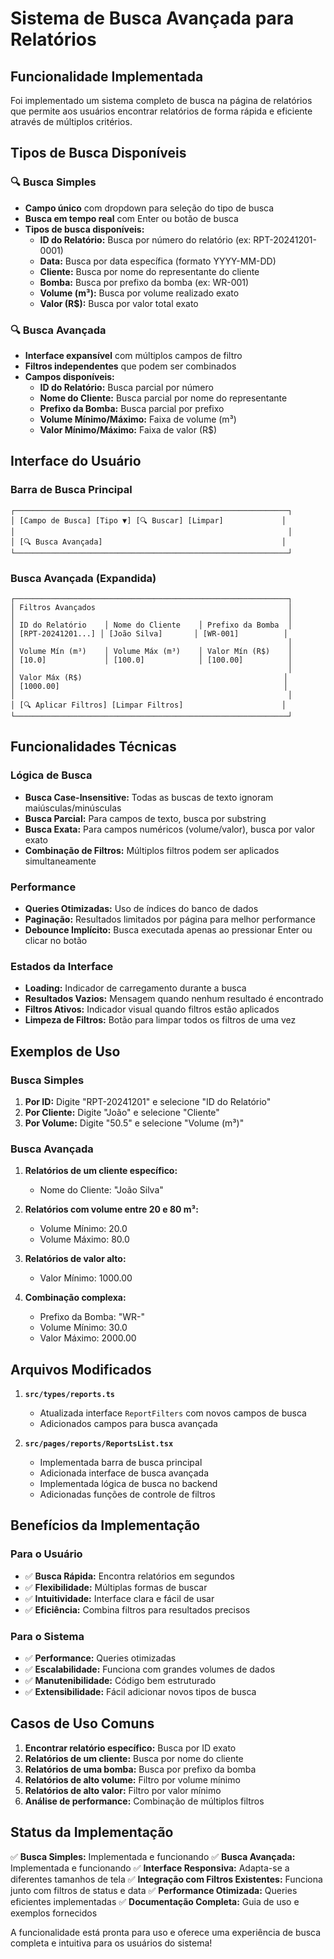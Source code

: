 # Sistema de Busca Avançada para Relatórios

## Funcionalidade Implementada

Foi implementado um sistema completo de busca na página de relatórios que permite aos usuários encontrar relatórios de forma rápida e eficiente através de múltiplos critérios.

## Tipos de Busca Disponíveis

### 🔍 **Busca Simples**
- **Campo único** com dropdown para seleção do tipo de busca
- **Busca em tempo real** com Enter ou botão de busca
- **Tipos de busca disponíveis:**
  - **ID do Relatório:** Busca por número do relatório (ex: RPT-20241201-0001)
  - **Data:** Busca por data específica (formato YYYY-MM-DD)
  - **Cliente:** Busca por nome do representante do cliente
  - **Bomba:** Busca por prefixo da bomba (ex: WR-001)
  - **Volume (m³):** Busca por volume realizado exato
  - **Valor (R$):** Busca por valor total exato

### 🔍 **Busca Avançada**
- **Interface expansível** com múltiplos campos de filtro
- **Filtros independentes** que podem ser combinados
- **Campos disponíveis:**
  - **ID do Relatório:** Busca parcial por número
  - **Nome do Cliente:** Busca parcial por nome do representante
  - **Prefixo da Bomba:** Busca parcial por prefixo
  - **Volume Mínimo/Máximo:** Faixa de volume (m³)
  - **Valor Mínimo/Máximo:** Faixa de valor (R$)

## Interface do Usuário

### **Barra de Busca Principal**
```
┌─────────────────────────────────────────────────────────────┐
│ [Campo de Busca] [Tipo ▼] [🔍 Buscar] [Limpar]             │
│                                                             │
│ [🔍 Busca Avançada]                                        │
└─────────────────────────────────────────────────────────────┘
```

### **Busca Avançada (Expandida)**
```
┌─────────────────────────────────────────────────────────────┐
│ Filtros Avançados                                           │
│                                                             │
│ ID do Relatório    │ Nome do Cliente    │ Prefixo da Bomba  │
│ [RPT-20241201...] │ [João Silva]       │ [WR-001]          │
│                                                             │
│ Volume Mín (m³)    │ Volume Máx (m³)    │ Valor Mín (R$)    │
│ [10.0]             │ [100.0]            │ [100.00]          │
│                                                             │
│ Valor Máx (R$)                                             │
│ [1000.00]                                                  │
│                                                             │
│ [🔍 Aplicar Filtros] [Limpar Filtros]                      │
└─────────────────────────────────────────────────────────────┘
```

## Funcionalidades Técnicas

### **Lógica de Busca**
- **Busca Case-Insensitive:** Todas as buscas de texto ignoram maiúsculas/minúsculas
- **Busca Parcial:** Para campos de texto, busca por substring
- **Busca Exata:** Para campos numéricos (volume/valor), busca por valor exato
- **Combinação de Filtros:** Múltiplos filtros podem ser aplicados simultaneamente

### **Performance**
- **Queries Otimizadas:** Uso de índices do banco de dados
- **Paginação:** Resultados limitados por página para melhor performance
- **Debounce Implícito:** Busca executada apenas ao pressionar Enter ou clicar no botão

### **Estados da Interface**
- **Loading:** Indicador de carregamento durante a busca
- **Resultados Vazios:** Mensagem quando nenhum resultado é encontrado
- **Filtros Ativos:** Indicador visual quando filtros estão aplicados
- **Limpeza de Filtros:** Botão para limpar todos os filtros de uma vez

## Exemplos de Uso

### **Busca Simples**
1. **Por ID:** Digite "RPT-20241201" e selecione "ID do Relatório"
2. **Por Cliente:** Digite "João" e selecione "Cliente"
3. **Por Volume:** Digite "50.5" e selecione "Volume (m³)"

### **Busca Avançada**
1. **Relatórios de um cliente específico:**
   - Nome do Cliente: "João Silva"
   
2. **Relatórios com volume entre 20 e 80 m³:**
   - Volume Mínimo: 20.0
   - Volume Máximo: 80.0
   
3. **Relatórios de valor alto:**
   - Valor Mínimo: 1000.00

4. **Combinação complexa:**
   - Prefixo da Bomba: "WR-"
   - Volume Mínimo: 30.0
   - Valor Máximo: 2000.00

## Arquivos Modificados

1. **`src/types/reports.ts`**
   - Atualizada interface `ReportFilters` com novos campos de busca
   - Adicionados campos para busca avançada

2. **`src/pages/reports/ReportsList.tsx`**
   - Implementada barra de busca principal
   - Adicionada interface de busca avançada
   - Implementada lógica de busca no backend
   - Adicionadas funções de controle de filtros

## Benefícios da Implementação

### **Para o Usuário**
- ✅ **Busca Rápida:** Encontra relatórios em segundos
- ✅ **Flexibilidade:** Múltiplas formas de buscar
- ✅ **Intuitividade:** Interface clara e fácil de usar
- ✅ **Eficiência:** Combina filtros para resultados precisos

### **Para o Sistema**
- ✅ **Performance:** Queries otimizadas
- ✅ **Escalabilidade:** Funciona com grandes volumes de dados
- ✅ **Manutenibilidade:** Código bem estruturado
- ✅ **Extensibilidade:** Fácil adicionar novos tipos de busca

## Casos de Uso Comuns

1. **Encontrar relatório específico:** Busca por ID exato
2. **Relatórios de um cliente:** Busca por nome do cliente
3. **Relatórios de uma bomba:** Busca por prefixo da bomba
4. **Relatórios de alto volume:** Filtro por volume mínimo
5. **Relatórios de alto valor:** Filtro por valor mínimo
6. **Análise de performance:** Combinação de múltiplos filtros

## Status da Implementação

✅ **Busca Simples:** Implementada e funcionando
✅ **Busca Avançada:** Implementada e funcionando
✅ **Interface Responsiva:** Adapta-se a diferentes tamanhos de tela
✅ **Integração com Filtros Existentes:** Funciona junto com filtros de status e data
✅ **Performance Otimizada:** Queries eficientes implementadas
✅ **Documentação Completa:** Guia de uso e exemplos fornecidos

A funcionalidade está pronta para uso e oferece uma experiência de busca completa e intuitiva para os usuários do sistema!

